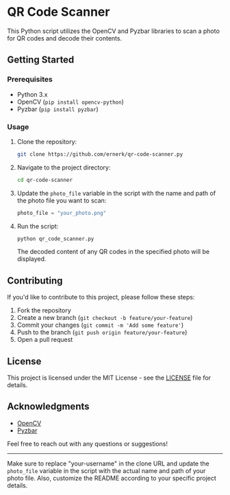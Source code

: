 # QR Code Scanner

This Python script utilizes the OpenCV and Pyzbar libraries to scan a photo for QR codes and decode their contents.

## Getting Started

### Prerequisites

- Python 3.x
- OpenCV (`pip install opencv-python`)
- Pyzbar (`pip install pyzbar`)

### Usage

1. Clone the repository:

   ```bash
   git clone https://github.com/ernerk/qr-code-scanner.py
   ```

2. Navigate to the project directory:

   ```bash
   cd qr-code-scanner
   ```

3. Update the `photo_file` variable in the script with the name and path of the photo file you want to scan:

   ```python
   photo_file = "your_photo.png"
   ```

4. Run the script:

   ```bash
   python qr_code_scanner.py
   ```

   The decoded content of any QR codes in the specified photo will be displayed.

## Contributing

If you'd like to contribute to this project, please follow these steps:

1. Fork the repository
2. Create a new branch (`git checkout -b feature/your-feature`)
3. Commit your changes (`git commit -m 'Add some feature'`)
4. Push to the branch (`git push origin feature/your-feature`)
5. Open a pull request

## License

This project is licensed under the MIT License - see the [LICENSE](LICENSE) file for details.

## Acknowledgments

- [OpenCV](https://opencv.org/)
- [Pyzbar](https://github.com/NaturalHistoryMuseum/pyzbar)

Feel free to reach out with any questions or suggestions!

--- 

Make sure to replace "your-username" in the clone URL and update the `photo_file` variable in the script with the actual name and path of your photo file. Also, customize the README according to your specific project details.
